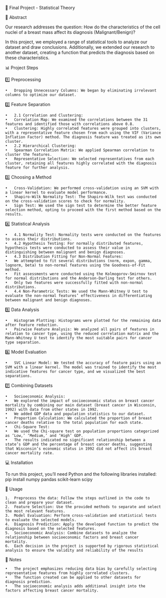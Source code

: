 🧬 Final Project - Statistical Theory

📝 Abstract

Our research addresses the question: How do the characteristics of the cell nuclei of a breast mass affect its diagnosis (Malignant/Benign)?

In this project, we employed a range of statistical tools to analyze our dataset and draw conclusions. Additionally, we extended our research to another dataset, creating a function that predicts the diagnosis based on these characteristics.

📊 Project Steps

1️⃣ Preprocessing

	•	Dropping Unnecessary Columns: We began by eliminating irrelevant columns to optimize our dataset.

2️⃣ Feature Separation

	•	2.1 Correlation and Clustering:
	•	Correlation Map: We examined the correlations between the 31 features and identified those with correlations above 0.8.
	•	Clustering: Highly correlated features were grouped into clusters, with a representative feature chosen from each using the VIF (Variance Inflation Factor) method. The diagnosis feature was treated as its own cluster.
	•	2.2 Hierarchical Clustering:
	•	Spearman Correlation Matrix: We applied Spearman correlation to cluster the features.
	•	Representative Selection: We selected representatives from each cluster, retaining all features highly correlated with the diagnosis feature for further analysis.

3️⃣ Choosing a Method

	•	Cross-Validation: We performed cross-validation using an SVM with a linear kernel to evaluate model performance.
	•	Shapiro-Wilk Normality Test: The Shapiro-Wilk test was conducted on the cross-validation scores to check for normality.
	•	Sign Test: We used the sign test to determine the better feature selection method, opting to proceed with the first method based on the results.

4️⃣ Statistical Analysis

	•	4.1 Normality Test: Normality tests were conducted on the features to assess their distributions.
	•	4.2 Hypothesis Testing: For normally distributed features, hypothesis tests were conducted to assess their value in distinguishing between malignant and benign diagnoses.
	•	4.3 Distribution Fitting for Non-Normal Features:
	•	We attempted to fit several distributions (norm, expon, gamma, lognorm, beta) to non-normal features using the Goodness-of-Fit method.
	•	Fit assessments were conducted using the Kolmogorov-Smirnov test for normal distributions and the Anderson-Darling test for others.
	•	Only two features were successfully fitted with non-normal distributions.
	•	4.4 Non-Parametric Tests: We used the Mann-Whitney U test to evaluate the non-normal features’ effectiveness in differentiating between malignant and benign diagnoses.

5️⃣ Data Analysis

	•	Histogram Plotting: Histograms were plotted for the remaining data after feature reduction.
	•	Pairwise Feature Analysis: We analyzed all pairs of features in relation to cancer type, using the reduced correlation matrix and the Mann-Whitney U test to identify the most suitable pairs for cancer type separation.

6️⃣ Model Evaluation

	•	SVC Linear Model: We tested the accuracy of feature pairs using an SVM with a linear kernel. The model was trained to identify the most indicative features for cancer type, and we visualized the best separations.

7️⃣ Combining Datasets

	•	Socioeconomic Analysis:
	•	We explored the impact of socioeconomic status on breast cancer mortality by combining our main dataset (breast cancer in Wisconsin, 1992) with data from other states in 1992.
	•	We added GDP data and population statistics to our dataset.
	•	Proportion Calculation: We calculated the proportion of breast cancer deaths relative to the total population for each state.
	•	Chi-Square Test:
	•	We used the Chi-square test on population proportions categorized as ‘Low,’ ‘Medium,’ and ‘High’ GDP.
	•	The results indicated no significant relationship between a state’s GDP and the percentage of breast cancer deaths, suggesting that Wisconsin’s economic status in 1992 did not affect its breast cancer mortality rate.

💻 Installation

To run this project, you’ll need Python and the following libraries installed:
pip install numpy pandas scikit-learn scipy

🚀 Usage

	1.	Preprocess the data: Follow the steps outlined in the code to clean and prepare your dataset.
	2.	Feature Selection: Use the provided methods to separate and select the most relevant features.
	3.	Model Evaluation: Perform cross-validation and statistical tests to evaluate the selected models.
	4.	Diagnosis Prediction: Apply the developed function to predict the diagnosis based on the selected features.
	5.	Socioeconomic Analysis: Combine datasets to analyze the relationship between socioeconomic factors and breast cancer mortality.
	6. 	Each decision in the project is supported by rigorous statistical analysis to ensure the validity and reliability of the results

📌 Notes

	•	The project emphasizes reducing data bias by carefully selecting representative features from highly correlated clusters.
	•	The function created can be applied to other datasets for diagnosis prediction.
	•	The socioeconomic analysis adds additional insight into the factors affecting breast cancer mortality.
